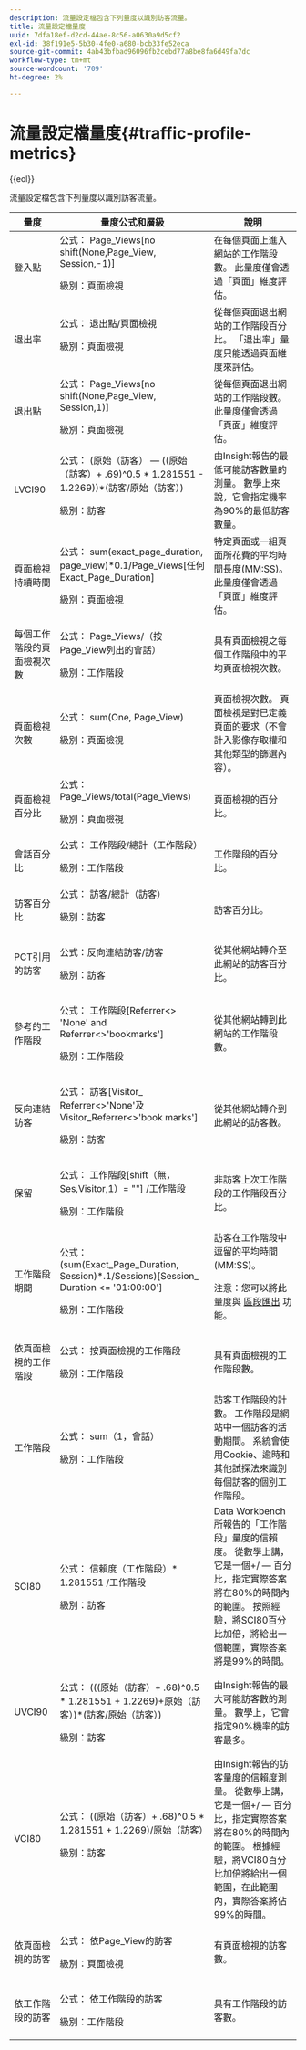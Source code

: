 ```yaml
---
description: 流量設定檔包含下列量度以識別訪客流量。
title: 流量設定檔量度
uuid: 7dfa18ef-d2cd-44ae-8c56-a0630a9d5cf2
exl-id: 38f191e5-5b30-4fe0-a680-bcb33fe52eca
source-git-commit: 4ab43bfbad96096fb2cebd77a8be8fa6d49fa7dc
workflow-type: tm+mt
source-wordcount: '709'
ht-degree: 2%

---
```


# 流量設定檔量度{#traffic-profile-metrics}

{{eol}}

流量設定檔包含下列量度以識別訪客流量。

<table id="table_D981FB9F8B734E3C845A9628548565F1"> 
 <thead> 
  <tr> 
   <th colname="col1" class="entry"> 量度 </th> 
   <th colname="col2" class="entry"> 量度公式和層級 </th> 
   <th colname="col3" class="entry"> 說明 </th> 
  </tr> 
 </thead>
 <tbody> 
  <tr> 
   <td colname="col1"> 登入點 </td> 
   <td colname="col2">公式： <span class="filepath"> Page_Views[no shift(None,Page_View, Session,-1)]</span><p>級別：頁面檢視 </p></td> 
   <td colname="col3"> 在每個頁面上進入網站的工作階段數。 此量度僅會透過「頁面」維度評估。 </td> 
  </tr> 
  <tr> 
   <td colname="col1"> 退出率 </td> 
   <td colname="col2">公式： <span class="filepath"> 退出點/頁面檢視 </span><p>級別：頁面檢視 </p></td> 
   <td colname="col3"> 從每個頁面退出網站的工作階段百分比。 「退出率」量度只能透過頁面維度來評估。 </td> 
  </tr> 
  <tr> 
   <td colname="col1"> 退出點 </td> 
   <td colname="col2">公式：<span class="filepath"> Page_Views[no shift(None,Page_View, Session,1)] </span><p>級別：頁面檢視 </p></td> 
   <td colname="col3"> 從每個頁面退出網站的工作階段數。 此量度僅會透過「頁面」維度評估。 </td> 
  </tr> 
  <tr> 
   <td colname="col1"> LVCI90 </td> 
   <td colname="col2">公式： <span class="filepath"> (原始（訪客） — ((原始（訪客）+ .69)^0.5 * 1.281551 - 1.2269))*(訪客/原始（訪客）)</span><p>級別：訪客 </p></td> 
   <td colname="col3"> 由Insight報告的最低可能訪客數量的測量。 數學上來說，它會指定機率為90%的最低訪客數量。 </td> 
  </tr> 
  <tr> 
   <td colname="col1"> 頁面檢視持續時間 </td> 
   <td colname="col2"> <p>公式： <span class="filepath"> sum(exact_page_duration, page_view)*0.1/Page_Views[任何Exact_Page_Duration]</span></p> <p>級別：頁面檢視 </p> </td> 
   <td colname="col3"> 特定頁面或一組頁面所花費的平均時間長度(MM:SS)。 此量度僅會透過「頁面」維度評估。 </td> 
  </tr> 
  <tr> 
   <td colname="col1"> 每個工作階段的頁面檢視次數 </td> 
   <td colname="col2"> <p>公式： <span class="filepath"> Page_Views/（按Page_View列出的會話） </span></p> <p>級別：工作階段 </p> </td> 
   <td colname="col3"> 具有頁面檢視之每個工作階段中的平均頁面檢視次數。 </td> 
  </tr> 
  <tr> 
   <td colname="col1"> 頁面檢視次數 </td> 
   <td colname="col2">公式： <span class="filepath"> sum(One, Page_View)</span><p>級別：頁面檢視 </p></td> 
   <td colname="col3"> 頁面檢視次數。 頁面檢視是對已定義頁面的要求（不會計入影像存取權和其他類型的篩選內容）。 </td> 
  </tr> 
  <tr> 
   <td colname="col1"> 頁面檢視百分比 </td> 
   <td colname="col2">公式： <span class="filepath"> Page_Views/total(Page_Views) </span><p>級別：頁面檢視 </p></td> 
   <td colname="col3"> 頁面檢視的百分比。 </td> 
  </tr> 
  <tr> 
   <td colname="col1"> 會話百分比 </td> 
   <td colname="col2">公式： <span class="filepath"> 工作階段/總計（工作階段）</span><p>級別：工作階段 </p></td> 
   <td colname="col3"> 工作階段的百分比。 </td> 
  </tr> 
  <tr> 
   <td colname="col1"> 訪客百分比 </td> 
   <td colname="col2">公式： <span class="filepath"> 訪客/總計（訪客） </span><p>級別：訪客 </p></td> 
   <td colname="col3"> 訪客百分比。 </td> 
  </tr> 
  <tr> 
   <td colname="col1"> PCT引用的訪客 </td> 
   <td colname="col2"> <p>公式：反向連結訪客/訪客 </p> <p>級別：訪客 </p> </td> 
   <td colname="col3"> 從其他網站轉介至此網站的訪客百分比。 </td> 
  </tr> 
  <tr> 
   <td colname="col1"> 參考的工作階段 </td> 
   <td colname="col2"> <p>公式： <span class="filepath"> 工作階段[Referrer&lt;&gt; 'None' and Referrer&lt;&gt;'bookmarks']</span></p> <p>級別：工作階段 </p> </td> 
   <td colname="col3"> 從其他網站轉到此網站的工作階段數。 </td> 
  </tr> 
  <tr> 
   <td colname="col1"> 反向連結訪客 </td> 
   <td colname="col2"> <p>公式： <span class="filepath"> 訪客[Visitor_ Referrer&lt;&gt;'None'及Visitor_Referrer&lt;&gt;'book marks']</span></p> <p>級別：訪客 </p> </td> 
   <td colname="col3"> 從其他網站轉介到此網站的訪客數。 </td> 
  </tr> 
  <tr> 
   <td colname="col1"> 保留 </td> 
   <td colname="col2"> <p>公式： <span class="filepath"> 工作階段[shift（無，Ses,Visitor,1）= ""] /工作階段</span></p> <p>級別：工作階段 </p> </td> 
   <td colname="col3"> 非訪客上次工作階段的工作階段百分比。 </td> 
  </tr> 
  <tr> 
   <td colname="col1"> 工作階段期間 </td> 
   <td colname="col2"> <p>公式： <span class="filepath"> (sum(Exact_Page_Duration, Session)*.1/Sessions)[Session_ Duration &lt;= '01:00:00']</span></p> <p>級別：工作階段 </p> </td> 
   <td colname="col3">訪客在工作階段中逗留的平均時間(MM:SS)。 <p><p>注意：您可以將此量度與 <a href="https://experienceleague.adobe.com/docs/data-workbench/using/client/t-open-ins.html#Segment_Export" format="http" scope="external"> 區段匯出</a> 功能。 </p></p></td> 
  </tr> 
  <tr> 
   <td colname="col1"> 依頁面檢視的工作階段 </td> 
   <td colname="col2"> <p>公式： <span class="filepath"> 按頁面檢視的工作階段</span></p> <p> 級別：工作階段 </p> </td> 
   <td colname="col3"> 具有頁面檢視的工作階段數。 </td> 
  </tr> 
  <tr> 
   <td colname="col1"> 工作階段 </td> 
   <td colname="col2"> <p>公式： <span class="filepath"> sum（1，會話）</span></p> <p>級別：工作階段 </p> </td> 
   <td colname="col3"> 訪客工作階段的計數。 工作階段是網站中一個訪客的活動期間。 系統會使用Cookie、逾時和其他試探法來識別每個訪客的個別工作階段。 </td> 
  </tr> 
  <tr> 
   <td colname="col1"> SCI80 </td> 
   <td colname="col2"> <p>公式： <span class="filepath"> 信賴度（工作階段）* 1.281551 /工作階段</span></p> <p>級別：訪客 </p> </td> 
   <td colname="col3"> Data Workbench所報告的「工作階段」量度的信賴度。 從數學上講，它是一個+/ — 百分比，指定實際答案將在80%的時間內的範圍。 按照經驗，將SCI80百分比加倍，將給出一個範圍，實際答案將是99%的時間。 </td> 
  </tr> 
  <tr> 
   <td colname="col1"> UVCI90 </td> 
   <td colname="col2"> <p>公式： <span class="filepath"> (((原始（訪客）+ .68)^0.5 * 1.281551 + 1.2269)+原始（訪客）)*(訪客/原始（訪客）)</span></p> <p>級別：訪客 </p> </td> 
   <td colname="col3"> 由Insight報告的最大可能訪客數的測量。 數學上，它會指定90%機率的訪客最多。 </td> 
  </tr> 
  <tr> 
   <td colname="col1"> VCI80 </td> 
   <td colname="col2">公式： <span class="filepath"> ((原始（訪客）+ .68)^0.5 * 1.281551 + 1.2269)/原始（訪客）</span><p>級別：訪客 </p></td> 
   <td colname="col3"> 由Insight報告的訪客量度的信賴度測量。 從數學上講，它是一個+/ — 百分比，指定實際答案將在80%的時間內的範圍。 根據經驗，將VCI80百分比加倍將給出一個範圍，在此範圍內，實際答案將佔99%的時間。 </td> 
  </tr> 
  <tr> 
   <td colname="col1"> 依頁面檢視的訪客 </td> 
   <td colname="col2"> <p>公式： <span class="filepath"> 依Page_View的訪客</span></p> <p>級別：頁面檢視 </p> </td> 
   <td colname="col3"> 有頁面檢視的訪客數。 </td> 
  </tr> 
  <tr> 
   <td colname="col1"> 依工作階段的訪客 </td> 
   <td colname="col2"> <p>公式： <span class="filepath"> 依工作階段的訪客 </span></p> <p>級別：工作階段 </p> </td> 
   <td colname="col3"> 具有工作階段的訪客數。 </td> 
  </tr> 
 </tbody> 
</table>
